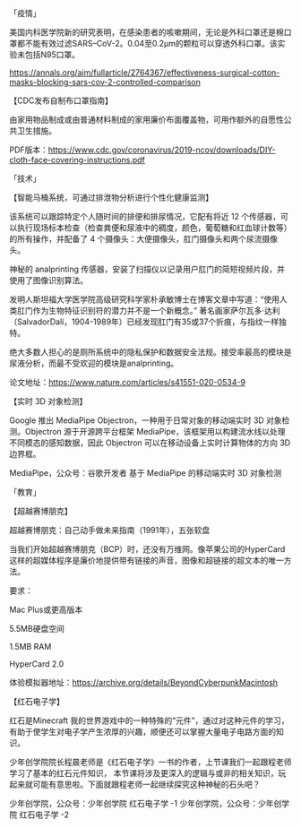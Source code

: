「疫情」

 

美国内科医学院新的研究表明，在感染患者的咳嗽期间，无论是外科口罩还是棉口罩都不能有效过滤SARS–CoV-2。0.04至0.2μm的颗粒可以穿透外科口罩。该实验未包括N95口罩。 

       

https://annals.org/aim/fullarticle/2764367/effectiveness-surgical-cotton-masks-blocking-sars-cov-2-controlled-comparison


 

【CDC发布自制布口罩指南】

 

由家用物品制成或由普通材料制成的家用廉价布面覆盖物，可用作额外的自愿性公共卫生措施。

 

             

 

             

             

 



PDF版本：https://www.cdc.gov/coronavirus/2019-ncov/downloads/DIY-cloth-face-covering-instructions.pdf




 

「技术」

 



 

【智能马桶系统，可通过排泄物分析进行个性化健康监测】

 

该系统可以跟踪特定个人随时间的排便和排尿情况，它配有将近 12 个传感器，可以执行现场标本检查（检查粪便和尿液中的稠度，颜色，葡萄糖和红血球计数等）的所有操作，并配备了 4 个摄像头：大便摄像头，肛门摄像头和两个尿流摄像头。

 

       

神秘的 analprinting 传感器，安装了扫描仪以记录用户肛门的简短视频片段，并使用了图像识别算法。

          

发明人斯坦福大学医学院高级研究科学家朴承敏博士在博客文章中写道：“使用人类肛门作为生物特征识别符的潜力并不是一个新概念。” 著名画家萨尔瓦多·达利（SalvadorDalí，1904-1989年）已经发现肛门有35或37个折痕，与指纹一样独特。

 

绝大多数人担心的是厕所系统中的隐私保护和数据安全法规。接受率最高的模块是尿液分析，而最不受欢迎的模块是analprinting。

 

              



论文地址：https://www.nature.com/articles/s41551-020-0534-9




 

【实时 3D 对象检测】

 

Google 推出 MediaPipe Objectron，一种用于日常对象的移动端实时 3D 对象检测。Objectron 源于开源跨平台框架 MediaPipe，该框架用以构建流水线以处理不同模态的感知数据，因此 Objectron 可以在移动设备上实时计算物体的方向 3D 边界框。

 

       

MediaPipe，公众号：谷歌开发者
基于 MediaPipe 的移动端实时 3D 对象检测


 

 

「教育」





【超越赛博朋克】

 

超越赛博朋克：自己动手做未来指南（1991年），五张软盘 

 

当我们开始超越赛博朋克（BCP）时，还没有万维网。像苹果公司的HyperCard这样的超媒体程序是廉价地提供带有链接的声音，图像和超链接的超文本的唯一方法。

 

要求：

Mac Plus或更高版本

5.5MB硬盘空间

1.5MB RAM

HyperCard 2.0

 

              

              

              



体验模拟器地址：https://archive.org/details/BeyondCyberpunkMacintosh


 

 

【红石电子学】

 

红石是Minecraft 我的世界游戏中的一种特殊的“元件”，通过对这种元件的学习，有助于使学生对电子学产生浓厚的兴趣，顺便还可以掌握大量电子电路方面的知识。

 

              

少年创学院院长程晨老师是《红石电子学》一书的作者，上节课我们一起跟程老师学习了基本的红石元件知识， 本节课将涉及更深入的逻辑与或非的相关知识，玩起来就可能有意思啦。下面就跟程老师一起继续探究这种神秘的石头吧？

              

少年创学院，公众号：少年创学院
红石电子学 -1
少年创学院，公众号：少年创学院
红石电子学 -2
